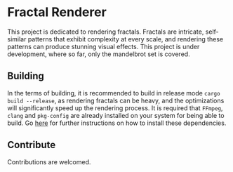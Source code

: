 # Fractal Renderer

This project is dedicated to rendering fractals. Fractals are intricate, self-similar patterns that exhibit complexity at every scale, and rendering these patterns can produce stunning visual effects. This project is under development, where so far, only the mandelbrot set is covered. 

## Building

In the terms of building, it is recommended to build in release mode `cargo build --release`, as rendering fractals can be heavy, and the optimizations will significantly speed up the rendering process.
It is required that `FFmpeg`, `clang` and `pkg-config` are already installed on your system for being able to build. Go [here](https://github.com/zmwangx/rust-ffmpeg/wiki/Notes-on-building#dependencies)
for further instructions on how to install these dependencies. 

## Contribute

Contributions are welcomed.

